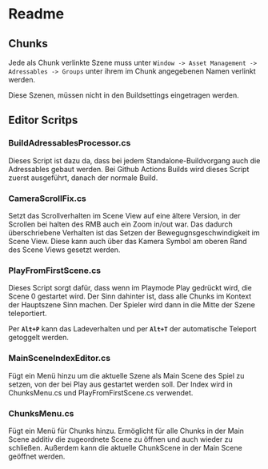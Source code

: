 
# Readme

## Chunks

Jede als Chunk verlinkte Szene muss unter `Window -> Asset Management -> Adressables -> Groups` unter ihrem im Chunk angegebenen Namen verlinkt werden.

Diese Szenen, müssen nicht in den Buildsettings eingetragen werden.

## Editor Scritps

### BuildAdressablesProcessor.cs

Dieses Script ist dazu da, dass bei jedem Standalone-Buildvorgang auch die Adressables gebaut werden.
Bei Github Actions Builds wird dieses Script zuerst ausgeführt, danach der normale Build.

### CameraScrollFix.cs

Setzt das Scrollverhalten im Scene View auf eine ältere Version, in der Scrollen bei halten des RMB auch ein Zoom in/out war.
Das dadurch überschriebene Verhalten ist das Setzen der Bewegugnsgeschwindigkeit im Scene View.
Diese kann auch über das Kamera Symbol am oberen Rand des Scene Views gesetzt werden.

### PlayFromFirstScene.cs

Dieses Script sorgt dafür, dass wenn im Playmode Play gedrückt wird, die Scene 0 gestartet wird.
Der Sinn dahinter ist, dass alle Chunks im Kontext der Hauptszene Sinn machen.
Der Spieler wird dann in die Mitte der Szene teleportiert.

Per **`Alt+P`** kann das Ladeverhalten und per **`Alt+T`** der automatische Teleport getoggelt werden.

### MainSceneIndexEditor.cs

Fügt ein Menü hinzu um die aktuelle Szene als Main Scene des Spiel zu setzen, von der bei Play aus gestartet werden soll.
Der Index wird in ChunksMenu.cs und PlayFromFirstScene.cs verwendet.

### ChunksMenu.cs

Fügt ein Menü für Chunks hinzu.
Ermöglicht für alle Chunks in der Main Scene additiv die zugeordnete Scene zu öffnen und auch wieder zu schließen.
Außerdem kann die aktuelle ChunkScene in der Main Scene geöffnet werden.
